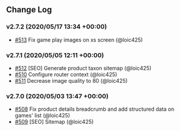 ## Change Log

### v2.7.2 (2020/05/17 13:34 +00:00)
- [#513](https://github.com/Jedisjeux/Jedisjeux/pull/513) Fix game play images on xs screen (@loic425)

### v2.7.1 (2020/05/05 12:11 +00:00)
- [#512](https://github.com/Jedisjeux/Jedisjeux/pull/512) [SEO] Generate product taxon sitemap (@loic425)
- [#510](https://github.com/Jedisjeux/Jedisjeux/pull/510) Configure router context (@loic425)
- [#511](https://github.com/Jedisjeux/Jedisjeux/pull/511) Decrease image quality to 80 (@loic425)

### v2.7.0 (2020/05/03 13:47 +00:00)
- [#508](https://github.com/Jedisjeux/Jedisjeux/pull/508) Fix product details breadcrumb and add structured data on games' list (@loic425)
- [#509](https://github.com/Jedisjeux/Jedisjeux/pull/509) [SEO] Sitemap (@loic425)
